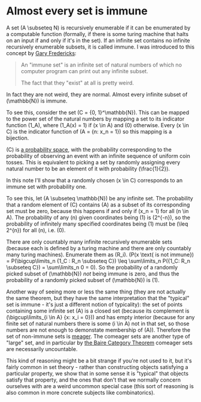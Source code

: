 # Almost every set is immune

A set \(A \subseteq N\) is recursively enumerable if it can be enumerated by a computable function (formally, if there is some turing machine that halts on an input if and only if it's in the set).
If an infinite set contains no infinite recursively enumerable subsets, it is called immune.
I was introduced to this concept by [Gary Fredericks](https://twitter.com/gfredericks_/status/1203345019115053056):

> An "immune set" is an infinite set of natural numbers of which no computer program can print out any infinite subset.
>
> The fact that they "exist" at all is pretty weird.

In fact they are not weird, they are normal. Almost every infinite subset of \(\mathbb{N}\) is immune.

To see this, consider the set \(C = \{0, 1\}^\mathbb{N}\). This can be mapped to the power set of the natural numbers by mapping a set to its indicator function \(1_A\), where \(1_A(x) = 1\) if \(x \in A\) and \(0\) otherwise.
Every \(x \in C\) is the indicator function of \(A = \{n: x_n = 1\}\) so this mapping is a bijection.

\(C\) is [a probability space](https://en.wikipedia.org/wiki/Probability_space), with the probability corresponding to the probability of observing an event with an infinite sequence of uniform coin tosses.
This is equivalent to picking a set by randomly assigning every natural number to be an element of it with probability \(\frac{1}{2}\).

In this note I'll show that a randomly chosen \(x \in C\) corresponds to an immune set with probability one.

To see this, let \(A \subseteq \mathbb{N}\) be any infinite set. The probability that a random element of \(C\) contains \(A\) as a subset of its corresponding set must be zero, because this happens if and only if \(x_n = 1\) for all \(n \in A\).
The probability of any \(n\) given coordinates being \(1\) is \(2^{-n}\), so the probability of infinitely many specified coordinates being \(1\) must be \(\leq 2^{n}\) for all \(n\), i.e. \(0\).

There are only countably many infinite recursively enumerable sets (because each is defined by a turing machine and there are only countably many turing machines).
Enumerate them as \(R_i\).
\(P(x \text{ is not immune}) = P(\bigcup\limits_n \{1_C : R_n \subseteq C\}) \leq \sum\limits_n P(\{1_C: R_n \subseteq C\}) = \sum\limits_n 0 = 0\).
So the probability of a randomly picked subset of \(\mathbb{N}\) *not* being immune is zero,
and thus the probability of a randomly picked subset of \(\mathbb{N}\) is \(1\).

Another way of seeing more or less the same thing (they are not actually the same theorem, but they have the same interpretation that the "typical" set is immune - it's just a different notion of typicality): the set of points containing some infinite set \(A\) is a closed set (because its complement is \(\bigcup\limits_{i \in A} \{x: x_i = 0\}\)) and has empty interior (because for any finite set of natural numbers there is some \(i \in A\) not in that set, so those numbers are not enough to demonstate membership of \(A\)). Therefore the set of non-immune sets is [meager](https://en.wikipedia.org/wiki/Meagre_set). The comeager sets are another type of "large" set, and in particular by [the Baire Category Theorem](https://en.wikipedia.org/wiki/Baire_category_theorem) comeager sets are necessarily uncountable.

This kind of reasoning might be a bit strange if you're not used to it, but it's fairly common in set theory - rather than constructing objects satisfying a particular property,
we show that in some sense it is "typical" that objects satisfy that property,
and the ones that don't that we normally concern ourselves with are a weird uncommon special case (this sort of reasoning is also common in more concrete subjects like combinatorics).
